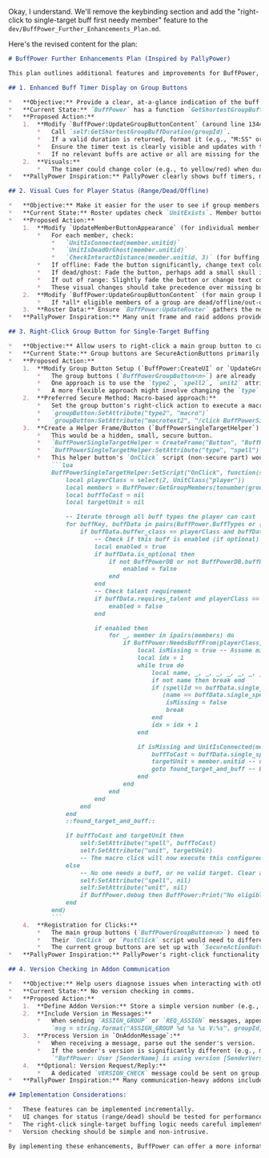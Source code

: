 Okay, I understand. We'll remove the keybinding section and add the "right-click to single-target buff first needy member" feature to the `dev/BuffPower_Further_Enhancements_Plan.md`.

Here's the revised content for the plan:

```markdown
# BuffPower Further Enhancements Plan (Inspired by PallyPower)

This plan outlines additional features and improvements for BuffPower, drawing inspiration from common functionalities and a polished user experience found in addons like PallyPower.

## 1. Enhanced Buff Timer Display on Group Buttons

*   **Objective:** Provide a clear, at-a-glance indication of the buff status for an entire group directly on the main group buttons, including the shortest remaining duration.
*   **Current State:** `BuffPower` has a function `GetShortestGroupBuffDuration` (around line 753) but doesn't prominently display this on the group buttons. Group buttons primarily show color status and icons for player-castable group buffs.
*   **Proposed Action:**
    1.  **Modify `BuffPower:UpdateGroupButtonContent` (around line 1344):**
        *   Call `self:GetShortestGroupBuffDuration(groupId)`.
        *   If a valid duration is returned, format it (e.g., "M:SS" or "SSs") and display it on the group button's timer text element (`button.time`).
        *   Ensure the timer text is clearly visible and updates with the 1-second `RefreshUIVisuals` cycle.
        *   If no relevant buffs are active or all are missing for the assigned buff type, the timer text should be cleared or show "N/A".
    2.  **Visuals:**
        *   The timer could change color (e.g., to yellow/red) when duration is low (e.g., < 60 seconds, < 30 seconds). This can be configured in options.
*   **PallyPower Inspiration:** PallyPower clearly shows buff timers, making it easy to see when rebuffs are needed.

## 2. Visual Cues for Player Status (Range/Dead/Offline)

*   **Objective:** Make it easier for the user to see if group members (in the popout) or entire groups (on the main buttons) are unbuffable due to being out of range, dead, or offline.
*   **Current State:** Roster updates check `UnitExists`. Member buttons show name/class. Group buttons show overall buff status.
*   **Proposed Action:**
    1.  **Modify `UpdateMemberButtonAppearance` (for individual member buttons in popout, around line 157):**
        *   For each member, check:
            *   `UnitIsConnected(member.unitid)`
            *   `UnitIsDeadOrGhost(member.unitid)`
            *   `CheckInteractDistance(member.unitid, 3)` (for buffing range - typically 30-40 yards, use appropriate distance unit for `CheckInteractDistance`).
        *   If offline: Fade the button significantly, change text color to grey.
        *   If dead/ghost: Fade the button, perhaps add a small skull icon or change border color.
        *   If out of range: Slightly fade the button or change text color to a muted version.
        *   These visual changes should take precedence over missing buff colors if the player is unbuffable.
    2.  **Modify `BuffPower:UpdateGroupButtonContent` (for main group buttons):**
        *   If *all* eligible members of a group are dead/offline/out-of-range, the main group button could also adopt a distinct visual state (e.g., heavily desaturated background) to indicate the group is largely unbuffable. This is more complex as it requires iterating all members. A simpler approach might be to just rely on the member popout for this detail.
    3.  **Roster Data:** Ensure `BuffPower:UpdateRoster` gathers the necessary `unitid`s that work reliably with these status check functions.
*   **PallyPower Inspiration:** Many unit frame and raid addons provide clear visual distinctions for player status.

## 3. Right-Click Group Button for Single-Target Buffing

*   **Objective:** Allow users to right-click a main group button to cast the appropriate single-target buff on the first member of that group who needs it and is eligible.
*   **Current State:** Group buttons are SecureActionButtons primarily configured for group buffs. Right-click functionality is not specifically defined for this purpose.
*   **Proposed Action:**
    1.  **Modify Group Button Setup (`BuffPower:CreateUI` or `UpdateGroupButtonContent` where buttons are configured, around line 1158):**
        *   The group buttons (`BuffPowerGroupButton<n>`) are already `SecureActionButtonTemplate`. We need to ensure right-click can trigger a different behavior or a conditional spell cast.
        *   One approach is to use the `type2`, `spell2`, `unit2` attributes if they can be made conditional or point to a macro.
        *   A more flexible approach might involve changing the `type` attribute on right-click or using a more complex macro. However, secure action templates have limitations on dynamic attribute changes during combat.
    2.  **Preferred Secure Method: Macro-based approach:**
        *   Set the group button's right-click action to execute a macro.
        *   `groupButton:SetAttribute("type2", "macro")`
        *   `groupButton:SetAttribute("macrotext2", "/click BuffPowerSingleTargetHelper <groupID>")` (or similar, where `<groupID>` is the actual group ID).
    3.  **Create a Helper Frame/Button (`BuffPowerSingleTargetHelper`):**
        *   This would be a hidden, small, secure button.
        *   `BuffPowerSingleTargetHelper = CreateFrame("Button", "BuffPowerSingleTargetHelper", UIParent, "SecureActionButtonTemplate")`
        *   `BuffPowerSingleTargetHelper:SetAttribute("type", "spell")`
        *   This helper button's `OnClick` script (non-secure part) would be:
            ```lua
            BuffPowerSingleTargetHelper:SetScript("OnClick", function(self, button, down, groupId) -- groupId passed from macro
                local playerClass = select(2, UnitClass("player"))
                local members = BuffPower:GetGroupMembers(tonumber(groupId))
                local buffToCast = nil
                local targetUnit = nil

                -- Iterate through all buff types the player can cast
                for buffKey, buffData in pairs(BuffPower.BuffTypes or {}) do
                    if buffData.buffer_class == playerClass and buffData.single_spell_name then
                        -- Check if this buff is enabled (if optional)
                        local enabled = true
                        if buffData.is_optional then
                            if not BuffPowerDB or not BuffPowerDB.buffEnableOptions or BuffPowerDB.buffEnableOptions[buffKey] == false then
                                enabled = false
                            end
                        end
                        -- Check talent requirement
                        if buffData.requires_talent and playerClass == "PRIEST" and not BuffPower:PlayerHasDivineSpiritTalent() then
                            enabled = false
                        end

                        if enabled then
                            for _, member in ipairs(members) do
                                if BuffPower:NeedsBuffFrom(playerClass, member.class, buffKey) then
                                    local isMissing = true -- Assume missing, then verify
                                    local idx = 1
                                    while true do
                                        local name, _, _, _, _, _, _, _, _, spellId = UnitAura(member.unitid, idx, "HELPFUL")
                                        if not name then break end
                                        if (spellId == buffData.single_spell_id or spellId == buffData.group_spell_id) or
                                           (name == buffData.single_spell_name or name == buffData.group_spell_name) then
                                            isMissing = false
                                            break
                                        end
                                        idx = idx + 1
                                    end

                                    if isMissing and UnitIsConnected(member.unitid) and not UnitIsDeadOrGhost(member.unitid) and CheckInteractDistance(member.unitid, 3) then
                                        buffToCast = buffData.single_spell_name
                                        targetUnit = member.unitid -- or member.name if unitid isn't reliable for CastSpellByName target
                                        goto found_target_and_buff -- Exit both loops
                                    end
                                end
                            end
                        end
                    end
                end
                ::found_target_and_buff::

                if buffToCast and targetUnit then
                    self:SetAttribute("spell", buffToCast)
                    self:SetAttribute("unit", targetUnit)
                    -- The macro click will now execute this configured spell/unit
                else
                    -- No one needs a buff, or no valid target. Clear attributes.
                    self:SetAttribute("spell", nil)
                    self:SetAttribute("unit", nil)
                    if BuffPower.debug then BuffPower:Print("No eligible member found needing a single-target buff in group " .. groupId) end
                end
            end)
            ```
    4.  **Registration for Clicks:**
        *   The main group buttons (`BuffPowerGroupButton<n>`) need to be registered for right-clicks: `groupButton:RegisterForClicks("LeftButtonUp", "RightButtonUp")`.
        *   Their `OnClick` or `PostClick` script would need to differentiate between left and right clicks if the left click still performs the group buff directly. If left-click also uses a macro, then `macrotext` and `macrotext2` would be used.
        *   The current group buttons are set up with `SecureActionButtonTemplate` and attributes for group buffs on left-click. This new right-click macro should not interfere if `type2` and `macrotext2` are used.
*   **PallyPower Inspiration:** PallyPower's right-click functionality on assignments provides a quick way to buff individuals.

## 4. Version Checking in Addon Communication

*   **Objective:** Help users diagnose issues when interacting with other BuffPower users who might have an incompatible addon version.
*   **Current State:** No version checking in comms.
*   **Proposed Action:**
    1.  **Define Addon Version:** Store a simple version number (e.g., `BuffPower.version = "1.2.3"`) at the top of `BuffPower.lua`.
    2.  **Include Version in Messages:**
        *   When sending `ASSIGN_GROUP` or `REQ_ASSIGN` messages, append the version:
            `msg = string.format("ASSIGN_GROUP %d %s %s V:%s", groupId, playerName, playerClass, BuffPower.version)`
    3.  **Process Version in `OnAddonMessage`:**
        *   When receiving a message, parse out the sender's version.
        *   If the sender's version is significantly different (e.g., major version mismatch, or if a known compatibility break exists between minor versions), print a one-time, throttled warning to the user:
            `"BuffPower: User [SenderName] is using version [SenderVersion], which may be incompatible with your version [MyVersion]."`
    4.  **Optional: Version Request/Reply:**
        *   A dedicated `VERSION_CHECK` message could be sent on group join to proactively check versions with other BuffPower users.
*   **PallyPower Inspiration:** Many communication-heavy addons include version checking to aid troubleshooting.

## Implementation Considerations:

*   These features can be implemented incrementally.
*   UI changes for status (range/dead) should be tested for performance impact, ensuring they don't add significant overhead to the UI refresh cycle.
*   The right-click single-target buffing logic needs careful implementation to respect secure action button limitations and correctly identify the target and buff. The macro helper button approach is generally robust.
*   Version checking should be simple and non-intrusive.

By implementing these enhancements, BuffPower can offer a more informative, accessible, and robust user experience.
```